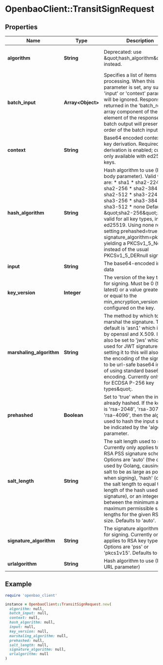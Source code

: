 # OpenbaoClient::TransitSignRequest

## Properties

| Name | Type | Description | Notes |
| ---- | ---- | ----------- | ----- |
| **algorithm** | **String** | Deprecated: use \&quot;hash_algorithm\&quot; instead. | [optional][default to &#39;sha2-256&#39;] |
| **batch_input** | **Array&lt;Object&gt;** | Specifies a list of items for processing. When this parameter is set, any supplied &#39;input&#39; or &#39;context&#39; parameters will be ignored. Responses are returned in the &#39;batch_results&#39; array component of the &#39;data&#39; element of the response. Any batch output will preserve the order of the batch input | [optional] |
| **context** | **String** | Base64 encoded context for key derivation. Required if key derivation is enabled; currently only available with ed25519 keys. | [optional] |
| **hash_algorithm** | **String** | Hash algorithm to use (POST body parameter). Valid values are: * sha1 * sha2-224 * sha2-256 * sha2-384 * sha2-512 * sha3-224 * sha3-256 * sha3-384 * sha3-512 * none Defaults to \&quot;sha2-256\&quot;. Not valid for all key types, including ed25519. Using none requires setting prehashed&#x3D;true and signature_algorithm&#x3D;pkcs1v15, yielding a PKCSv1_5_NoOID instead of the usual PKCSv1_5_DERnull signature. | [optional][default to &#39;sha2-256&#39;] |
| **input** | **String** | The base64-encoded input data | [optional] |
| **key_version** | **Integer** | The version of the key to use for signing. Must be 0 (for latest) or a value greater than or equal to the min_encryption_version configured on the key. | [optional] |
| **marshaling_algorithm** | **String** | The method by which to marshal the signature. The default is &#39;asn1&#39; which is used by openssl and X.509. It can also be set to &#39;jws&#39; which is used for JWT signatures; setting it to this will also cause the encoding of the signature to be url-safe base64 instead of using standard base64 encoding. Currently only valid for ECDSA P-256 key types\&quot;. | [optional][default to &#39;asn1&#39;] |
| **prehashed** | **Boolean** | Set to &#39;true&#39; when the input is already hashed. If the key type is &#39;rsa-2048&#39;, &#39;rsa-3072&#39; or &#39;rsa-4096&#39;, then the algorithm used to hash the input should be indicated by the &#39;algorithm&#39; parameter. | [optional] |
| **salt_length** | **String** | The salt length used to sign. Currently only applies to the RSA PSS signature scheme. Options are &#39;auto&#39; (the default used by Golang, causing the salt to be as large as possible when signing), &#39;hash&#39; (causes the salt length to equal the length of the hash used in the signature), or an integer between the minimum and the maximum permissible salt lengths for the given RSA key size. Defaults to &#39;auto&#39;. | [optional][default to &#39;auto&#39;] |
| **signature_algorithm** | **String** | The signature algorithm to use for signing. Currently only applies to RSA key types. Options are &#39;pss&#39; or &#39;pkcs1v15&#39;. Defaults to &#39;pss&#39; | [optional] |
| **urlalgorithm** | **String** | Hash algorithm to use (POST URL parameter) | [optional] |

## Example

```ruby
require 'openbao_client'

instance = OpenbaoClient::TransitSignRequest.new(
  algorithm: null,
  batch_input: null,
  context: null,
  hash_algorithm: null,
  input: null,
  key_version: null,
  marshaling_algorithm: null,
  prehashed: null,
  salt_length: null,
  signature_algorithm: null,
  urlalgorithm: null
)
```

